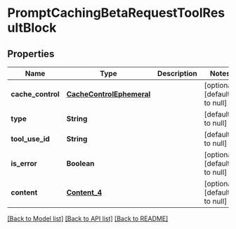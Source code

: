 # PromptCachingBetaRequestToolResultBlock
## Properties

| Name | Type | Description | Notes |
|------------ | ------------- | ------------- | -------------|
| **cache\_control** | [**CacheControlEphemeral**](CacheControlEphemeral.md) |  | [optional] [default to null] |
| **type** | **String** |  | [default to null] |
| **tool\_use\_id** | **String** |  | [default to null] |
| **is\_error** | **Boolean** |  | [optional] [default to null] |
| **content** | [**Content_4**](Content_4.md) |  | [optional] [default to null] |

[[Back to Model list]](../README.md#documentation-for-models) [[Back to API list]](../README.md#documentation-for-api-endpoints) [[Back to README]](../README.md)

